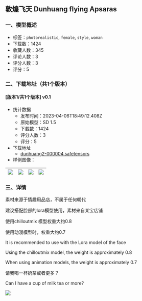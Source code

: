 ## 敦煌飞天 Dunhuang flying Apsaras
### 一、模型概述

- 标签：`photorealistic`, `female`, `style`, `woman`
- 下载数：1424
- 收藏人数：345
- 评论人数：3
- 评分人数：3
- 评分：5

### 二、下载地址（共1个版本）

#### [版本1/共1个版本] v0.1

- 统计数据
  - 发布时间：2023-04-06T18:49:12.408Z
  - 原始模型：SD 1.5
  - 下载数：1424
  - 评分人数：3
  - 评分：5
- 下载地址
  - [dunhuang2-000004.safetensors](https://civitai.com/api/download/models/38427)
- 样例图像：

| <img src="https://image.civitai.com/xG1nkqKTMzGDvpLrqFT7WA/de720c37-fbae-47af-85b3-e96873815800/width=450/424823.jpeg" /> | <img src="https://image.civitai.com/xG1nkqKTMzGDvpLrqFT7WA/48b4d529-7fe6-4c91-273d-941ad8b91f00/width=450/424815.jpeg" /> | <img src="https://image.civitai.com/xG1nkqKTMzGDvpLrqFT7WA/b536f163-8d0d-4b74-7613-752bca6ed800/width=450/424814.jpeg" /> | <img src="https://image.civitai.com/xG1nkqKTMzGDvpLrqFT7WA/fc199fe5-68af-4994-5c8c-81d7430e1600/width=450/424811.jpeg" /> |
| ---- | ---- | ---- | ---- |


### 三、详情
<p>素材来源于情趣用品店，不属于任何朝代</p><p>建议搭配脸部的lora模型使用，素材来自某宝店铺</p><p>使用chilloutmix 模型权重大约0.8</p><p>使用动漫模型时，权重大约0.7</p><p>It is recommended to use with the Lora model of the face</p><p>Using the chilloutmix model, the weight is approximately 0.8</p><p>When using animation models, the weight is approximately 0.7</p><p>请我喝一杯奶茶或者更多？</p><p>Can I have a cup of milk tea or more?</p><img src="https://imagecache.civitai.com/xG1nkqKTMzGDvpLrqFT7WA/3be3e868-12c0-4676-f0f7-d3285f98a700/width=525/3be3e868-12c0-4676-f0f7-d3285f98a700" />